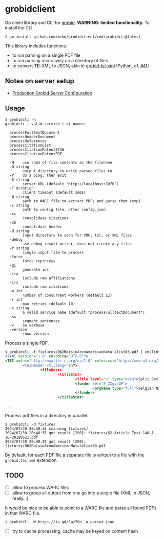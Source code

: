 # grobidclient

Go client library and CLI for [grobid](https://github.com/kermitt2/grobid).
**WARNING: limited functionality.** To install the CLI:

```
$ go install github.com/miku/grodidclient/cmd/grobidcli@latest
```

This library includes functions:

* to run parsing on a single PDF file
* to run parsing recursively on a directory of files
* to convert TEI XML to JSON, akin to [grobid-tei-xml](https://pypi.org/project/grobid-tei-xml/) (Python, cf. [#41](https://github.com/kermitt2/grobid_client_python/issues/41))

## Notes on server setup

* [Production Grobid Server Configuration](https://github.com/kermitt2/grobid/issues/443#issuecomment-505208132)

## Usage

```shell
$ grobidcli -h
grobidcli | valid service (-s) names:

  processFulltextDocument
  processHeaderDocument
  processReferences
  processCitationList
  processCitationPatentST36
  processCitationPatentPDF

  -H    use sha1 of file contents as the filename
  -O string
        output directory to write parsed files to
  -P    do a ping, then exit
  -S string
        server URL (default "http://localhost:8070")
  -T duration
        client timeout (default 1m0s)
  -W string
        path to WARC file to extract PDFs and parse them (exp)
  -c string
        path to config file, often config.json
  -cc
        consolidate citations
  -ch
        consolidate header
  -d string
        input directory to scan for PDF, txt, or XML files
  -debug
        use debug result writer, does not create any files
  -f string
        single input file to process
  -force
        force reprocess
  -gi
        generate ids
  -ira
        include raw affiliations
  -irc
        include raw citations
  -n int
        number of concurrent workers (default 12)
  -r int
        max retries (default 10)
  -s string
        a valid service name (default "processFulltextDocument")
  -ss
        segment sentences
  -v    be verbose
  -version
        show version
```

Process a single PDF.

```xml
$ grobidcli -f fixtures/062RoisinAronAmericanNaturalist03.pdf | xmllint --format - | head -10
<?xml version="1.0" encoding="UTF-8"?>
<TEI xmlns="http://www.tei-c.org/ns/1.0" xmlns:xsi="http://www.w3.org/2001/XML...
        <teiHeader xml:lang="en">
                <fileDesc>
                        <titleStmt>
                                <title level="a" type="main">Split Sex Ratios ...
                                <funder ref="#_ZXgvsGF">
                                        <orgName type="full">Belgian National ...
                                </funder>
                        </titleStmt>

...
```

Process pdf files in a directory in parallel.

```shell
$ grobidcli -d fixtures
2024/07/30 20:48:35 scanning fixtures/
2024/07/30 20:48:37 got result [200]: fixtures/62-Article Text-140-1-10-20190621.pdf
2024/07/30 20:48:39 got result [200]: fixtures/062RoisinAronAmericanNaturalist03.pdf
```

By default, for each PDF file a separate file is written to a file with the
`grobid.tei.xml` extension.

## TODO

* [ ] allow to process WARC files
* [ ] allow to group all output from one go into a single file (XML in JSON, really...)

It would be nice to be able to point to a WARC file and parse all found PDFs in
that WARC file.

```shell
$ grobidcli -W https://is.gd/Jpz7OH -o parsed.json
```

* [ ] try to cache processing; cache may be keyed on content hash

